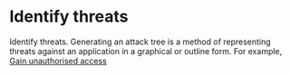 # Identify threats

Identify threats. Generating an attack tree is a method of representing threats against an application in a graphical or outline form. For example, [Gain unauthorised access](https://tymyrddin.github.io/attack-trees/docs/system/Gain-unauthorised-access.html)
